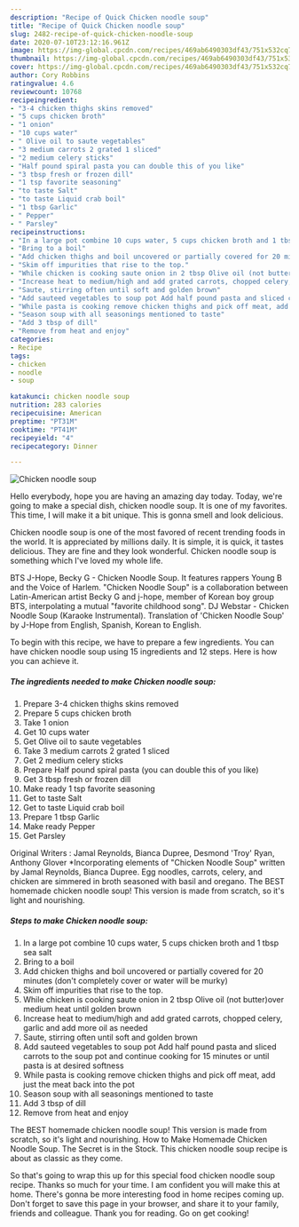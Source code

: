 ```yaml
---
description: "Recipe of Quick Chicken noodle soup"
title: "Recipe of Quick Chicken noodle soup"
slug: 2482-recipe-of-quick-chicken-noodle-soup
date: 2020-07-10T23:12:16.961Z
image: https://img-global.cpcdn.com/recipes/469ab6490303df43/751x532cq70/chicken-noodle-soup-recipe-main-photo.jpg
thumbnail: https://img-global.cpcdn.com/recipes/469ab6490303df43/751x532cq70/chicken-noodle-soup-recipe-main-photo.jpg
cover: https://img-global.cpcdn.com/recipes/469ab6490303df43/751x532cq70/chicken-noodle-soup-recipe-main-photo.jpg
author: Cory Robbins
ratingvalue: 4.6
reviewcount: 10768
recipeingredient:
- "3-4 chicken thighs skins removed"
- "5 cups chicken broth"
- "1 onion"
- "10 cups water"
- " Olive oil to saute vegetables"
- "3 medium carrots 2 grated 1 sliced"
- "2 medium celery sticks"
- "Half pound spiral pasta you can double this of you like"
- "3 tbsp fresh or frozen dill"
- "1 tsp favorite seasoning"
- "to taste Salt"
- "to taste Liquid crab boil"
- "1 tbsp Garlic"
- " Pepper"
- " Parsley"
recipeinstructions:
- "In a large pot combine 10 cups water, 5 cups chicken broth and 1 tbsp sea salt"
- "Bring to a boil"
- "Add chicken thighs and boil uncovered or partially covered for 20 minutes (don&#39;t completely cover or water will be murky)"
- "Skim off impurities that rise to the top."
- "While chicken is cooking saute onion in 2 tbsp Olive oil (not butter)over medium heat until golden brown"
- "Increase heat to medium/high and add grated carrots, chopped celery, garlic and add more oil as needed"
- "Saute, stirring often until soft and golden brown"
- "Add sauteed vegetables to soup pot Add half pound pasta and sliced carrots to the soup pot and continue cooking for 15 minutes or until pasta is at desired softness"
- "While pasta is cooking remove chicken thighs and pick off meat, add just the meat back into the pot"
- "Season soup with all seasonings mentioned to taste"
- "Add 3 tbsp of dill"
- "Remove from heat and enjoy"
categories:
- Recipe
tags:
- chicken
- noodle
- soup

katakunci: chicken noodle soup 
nutrition: 283 calories
recipecuisine: American
preptime: "PT31M"
cooktime: "PT41M"
recipeyield: "4"
recipecategory: Dinner

---
```



![Chicken noodle soup](https://img-global.cpcdn.com/recipes/469ab6490303df43/751x532cq70/chicken-noodle-soup-recipe-main-photo.jpg)

Hello everybody, hope you are having an amazing day today. Today, we're going to make a special dish, chicken noodle soup. It is one of my favorites. This time, I will make it a bit unique. This is gonna smell and look delicious.

Chicken noodle soup is one of the most favored of recent trending foods in the world. It is appreciated by millions daily. It is simple, it is quick, it tastes delicious. They are fine and they look wonderful. Chicken noodle soup is something which I've loved my whole life.

BTS J-Hope, Becky G - Chicken Noodle Soup. It features rappers Young B and the Voice of Harlem. &#34;Chicken Noodle Soup&#34; is a collaboration between Latin-American artist Becky G and j-hope, member of Korean boy group BTS, interpolating a mutual &#34;favorite childhood song&#34;. DJ Webstar - Chicken Noodle Soup (Karaoke Instrumental). Translation of &#39;Chicken Noodle Soup&#39; by J-Hope from English, Spanish, Korean to English.


To begin with this recipe, we have to prepare a few ingredients. You can have chicken noodle soup using 15 ingredients and 12 steps. Here is how you can achieve it.

<!--inarticleads1-->

##### The ingredients needed to make Chicken noodle soup:

1. Prepare 3-4 chicken thighs skins removed
1. Prepare 5 cups chicken broth
1. Take 1 onion
1. Get 10 cups water
1. Get  Olive oil to saute vegetables
1. Take 3 medium carrots 2 grated 1 sliced
1. Get 2 medium celery sticks
1. Prepare Half pound spiral pasta (you can double this of you like)
1. Get 3 tbsp fresh or frozen dill
1. Make ready 1 tsp favorite seasoning
1. Get to taste Salt
1. Get to taste Liquid crab boil
1. Prepare 1 tbsp Garlic
1. Make ready  Pepper
1. Get  Parsley


Original Writers : Jamal Reynolds, Bianca Dupree, Desmond &#39;Troy&#39; Ryan, Anthony Glover *Incorporating elements of &#34;Chicken Noodle Soup&#34; written by Jamal Reynolds, Bianca Dupree. Egg noodles, carrots, celery, and chicken are simmered in broth seasoned with basil and oregano. The BEST homemade chicken noodle soup! This version is made from scratch, so it&#39;s light and nourishing. 

<!--inarticleads2-->

##### Steps to make Chicken noodle soup:

1. In a large pot combine 10 cups water, 5 cups chicken broth and 1 tbsp sea salt
1. Bring to a boil
1. Add chicken thighs and boil uncovered or partially covered for 20 minutes (don&#39;t completely cover or water will be murky)
1. Skim off impurities that rise to the top.
1. While chicken is cooking saute onion in 2 tbsp Olive oil (not butter)over medium heat until golden brown
1. Increase heat to medium/high and add grated carrots, chopped celery, garlic and add more oil as needed
1. Saute, stirring often until soft and golden brown
1. Add sauteed vegetables to soup pot Add half pound pasta and sliced carrots to the soup pot and continue cooking for 15 minutes or until pasta is at desired softness
1. While pasta is cooking remove chicken thighs and pick off meat, add just the meat back into the pot
1. Season soup with all seasonings mentioned to taste
1. Add 3 tbsp of dill
1. Remove from heat and enjoy


The BEST homemade chicken noodle soup! This version is made from scratch, so it&#39;s light and nourishing. How to Make Homemade Chicken Noodle Soup. The Secret is in the Stock. This chicken noodle soup recipe is about as classic as they come. 

So that's going to wrap this up for this special food chicken noodle soup recipe. Thanks so much for your time. I am confident you will make this at home. There's gonna be more interesting food in home recipes coming up. Don't forget to save this page in your browser, and share it to your family, friends and colleague. Thank you for reading. Go on get cooking!
